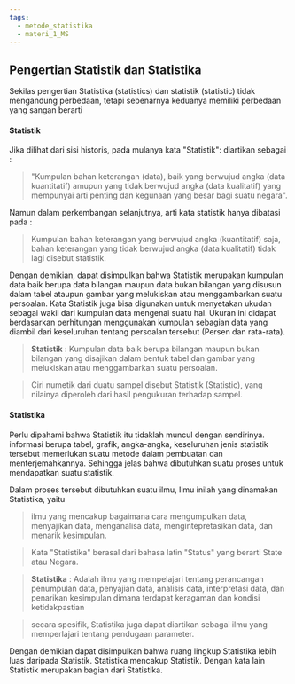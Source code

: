 ```yaml
---
tags:
  - metode_statistika
  - materi_1_MS
---
```

## Pengertian Statistik dan Statistika

Sekilas pengertian Statistika (statistics) dan statistik (statistic) tidak mengandung perbedaan, tetapi sebenarnya keduanya memiliki perbedaan yang sangan berarti

#### Statistik

Jika dilihat dari sisi historis, pada mulanya kata "Statistik": diartikan sebagai : 
> "Kumpulan bahan keterangan (data), baik yang berwujud angka (data kuantitatif) amupun yang tidak berwujud angka (data kualitatif) yang mempunyai arti penting dan kegunaan yang besar bagi suatu negara".

Namun dalam perkembangan selanjutnya, arti kata statistik hanya dibatasi pada :
> Kumpulan bahan keterangan yang berwujud angka (kuantitatif) saja, bahan keterangan yang tidak berwujud angka (data kualitatif) tidak lagi disebut statistik.

Dengan demikian, dapat disimpulkan bahwa Statistik merupakan kumpulan data baik berupa data bilangan maupun data bukan bilangan yang disusun dalam tabel ataupun gambar yang melukiskan atau menggambarkan suatu persoalan. Kata Statistik juga bisa digunakan untuk menyetakan ukudan sebagai wakil dari kumpulan data mengenai suatu hal. Ukuran ini didapat berdasarkan perhitungan menggunakan kumpulan sebagian data yang diambil dari keseluruhan tentang persoalan tersebut (Persen dan rata-rata).

> **Statistik** : Kumpulan data baik berupa bilangan maupun bukan bilangan yang disajikan dalam bentuk tabel dan gambar yang melukiskan atau menggambarkan suatu persoalan.

> Ciri numetik dari duatu sampel disebut Statistik (Statistic), yang nilainya diperoleh dari hasil pengukuran terhadap sampel.

#### Statistika
Perlu dipahami bahwa Statistik itu tidaklah muncul dengan sendirinya. informasi berupa tabel, grafik, angka-angka, keseluruhan jenis statistik tersebut memerlukan suatu metode dalam pembuatan dan menterjemahkannya. Sehingga jelas bahwa dibutuhkan suatu proses untuk mendapatkan suatu statistik. 

Dalam proses tersebut dibutuhkan suatu ilmu, Ilmu inilah yang dinamakan Statistika, yaitu
> ilmu yang mencakup bagaimana cara mengumpulkan data, menyajikan data, menganalisa data, mengintepretasikan data, dan menarik kesimpulan.

> Kata "Statistika" berasal dari bahasa latin "Status" yang berarti State atau Negara.

>**Statistika** : Adalah ilmu yang mempelajari tentang perancangan penumpulan data, penyajian data, analisis data, interpretasi data, dan penarikan kesimpulan dimana terdapat keragaman dan kondisi ketidakpastian

> secara spesifik, Statistika juga dapat diartikan sebagai ilmu yang memperlajari tentang pendugaan parameter.

Dengan demikian dapat disimpulkan bahwa ruang lingkup Statistika lebih luas daripada Statistik. Statistika mencakup Statistik. Dengan kata lain Statistik merupakan bagian dari Statistika.


